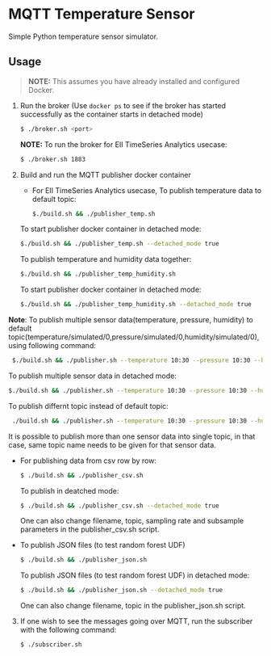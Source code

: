 # MQTT Temperature Sensor
Simple Python temperature sensor simulator.

## Usage
> **NOTE:** This assumes you have already installed and configured Docker.

1. Run the broker (Use `docker ps` to see if the broker has started successfully as the container starts in detached mode)
    ```sh
    $ ./broker.sh <port>
    ```
    **NOTE:** To run the broker for EII TimeSeries Analytics usecase:
    ```sh
    $ ./broker.sh 1883
    ```

2. Build and run the MQTT publisher docker container
   * For EII TimeSeries Analytics usecase, 
    To publish temperature data to default topic:
     ```sh
     $./build.sh && ./publisher_temp.sh
     ```
    To start publisher docker container in detached mode:
     ```sh
     $./build.sh && ./publisher_temp.sh --detached_mode true
     ```

    To publish temperature and humidity data together:
     ```sh
     $./build.sh && ./publisher_temp_humidity.sh
     ```
    To start publisher docker container in detached mode:
     ```sh
     $./build.sh && ./publisher_temp_humidity.sh --detached_mode true
     ```

**Note**: To publish multiple sensor data(temperature, pressure, humidity) to default topic(temperature/simulated/0,pressure/simulated/0,humidity/simulated/0),using following command:
   ```sh
	$./build.sh && ./publisher.sh --temperature 10:30 --pressure 10:30 --humidity 10:30 
   ```
   To publish multiple sensor data in detached mode:
   ```sh
   $./build.sh && ./publisher.sh --temperature 10:30 --pressure 10:30 --humidity 10:30 --detached_mode true
   ```
   To publish differnt topic instead of default topic:
   ```sh
	./build.sh && ./publisher.sh --temperature 10:30 --pressure 10:30 --humidity 10:30 --topic_temp <temperature topic> --topic_pres <pressure topic> --topic_humd <humidity topic>
   ```

  It is possible to publish more than one sensor data into single topic, in that case, same topic name needs to be given for that sensor data. 

   * For publishing data from csv row by row:
     ```sh
     $ ./build.sh && ./publisher_csv.sh
     ```
     To publish in deatched mode:
     ```sh
     $ ./build.sh && ./publisher_csv.sh --detached_mode true
     ```
     One can also change filename, topic, sampling rate and subsample parameters in the publisher_csv.sh script.

   * To publish JSON files (to test random forest UDF)
     ```sh
     $ ./build.sh && ./publisher_json.sh
     ```
     To publish JSON files (to test random forest UDF) in detached mode:
     ```sh
     $ ./build.sh && ./publisher_json.sh --detached_mode true
     ```
     One can also change filename, topic in the publisher_json.sh script.


3. If one wish to see the messages going over MQTT, run the
   subscriber with the following command:
   ```sh
   $ ./subscriber.sh
   ```

